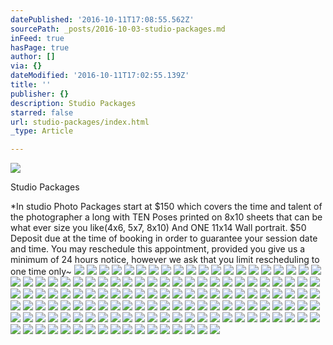 ```yaml
---
datePublished: '2016-10-11T17:08:55.562Z'
sourcePath: _posts/2016-10-03-studio-packages.md
inFeed: true
hasPage: true
author: []
via: {}
dateModified: '2016-10-11T17:02:55.139Z'
title: ''
publisher: {}
description: Studio Packages
starred: false
url: studio-packages/index.html
_type: Article

---
```

![](https://the-grid-user-content.s3-us-west-2.amazonaws.com/76865094-c034-432b-937f-cf909624be35.jpg)

Studio Packages

\*In studio Photo Packages start at $150 which covers the time and talent of the photographer a long with TEN Poses printed on 8x10 sheets that can be what ever size you like(4x6, 5x7, 8x10) And ONE 11x14 Wall portrait. $50 Deposit due at the time of booking in order to guarantee your session date and time. You may reschedule this appointment, provided you give us a minimum of 24 hours notice, however we ask that you limit rescheduling to one time only~
![](https://the-grid-user-content.s3-us-west-2.amazonaws.com/07c665be-4076-4434-9ee7-006dbe153576.jpg)
![](https://the-grid-user-content.s3-us-west-2.amazonaws.com/bb438901-4a4e-47b0-bb54-0b2d0abaf0ae.jpg)
![](https://the-grid-user-content.s3-us-west-2.amazonaws.com/a8c47159-5176-4600-8dfe-a5d2b9c56459.jpg)
![](https://the-grid-user-content.s3-us-west-2.amazonaws.com/3b46563d-8f89-421a-8bd0-6661ddcd3c5b.jpg)
![](https://the-grid-user-content.s3-us-west-2.amazonaws.com/4649c05f-6894-4886-9d88-ea9daad04055.jpg)
![](https://the-grid-user-content.s3-us-west-2.amazonaws.com/5aa0d0ca-9e9d-4c4f-87c2-3d5f9923b540.jpg)
![](https://the-grid-user-content.s3-us-west-2.amazonaws.com/0b922fbf-2bea-46d9-991c-fb68c9b2726d.jpg)
![](https://the-grid-user-content.s3-us-west-2.amazonaws.com/ce68faf5-926b-4da5-bd6b-587ddf482c67.jpg)
![](https://the-grid-user-content.s3-us-west-2.amazonaws.com/43d6b2a6-2b3e-4410-920e-794cfd89cc15.jpg)
![](https://the-grid-user-content.s3-us-west-2.amazonaws.com/8cbd2dcc-fd41-4ef4-ad78-7d68df214511.jpg)
![](https://the-grid-user-content.s3-us-west-2.amazonaws.com/5da96716-a4c5-49f5-91d8-ad99abe3e28b.jpg)
![](https://the-grid-user-content.s3-us-west-2.amazonaws.com/c7267031-ccd3-4972-9acc-4197d75c7a52.jpg)
![](https://the-grid-user-content.s3-us-west-2.amazonaws.com/a631dc70-b5a8-4a70-9c4d-6040f0281855.jpg)
![](https://the-grid-user-content.s3-us-west-2.amazonaws.com/fa3be220-3588-4a49-b596-ed4d559adcf9.jpg)
![](https://the-grid-user-content.s3-us-west-2.amazonaws.com/c9c94948-54c6-49b7-bcc9-4a632a05a0cb.jpg)
![](https://the-grid-user-content.s3-us-west-2.amazonaws.com/0f10f105-b22c-4a10-b15a-d7ae240d740b.jpg)
![](https://the-grid-user-content.s3-us-west-2.amazonaws.com/1401f825-9ce1-4fe5-aa6a-6a784751f444.jpg)
![](https://the-grid-user-content.s3-us-west-2.amazonaws.com/8e3bcae6-c8c8-4d19-8134-9bfba0a0a698.jpg)
![](https://the-grid-user-content.s3-us-west-2.amazonaws.com/ff0afcc8-0906-4fb7-be83-c4b804e31fe4.jpg)
![](https://the-grid-user-content.s3-us-west-2.amazonaws.com/fa27b920-49bb-4139-ac08-7508dc8f40b0.jpg)
![](https://the-grid-user-content.s3-us-west-2.amazonaws.com/fb7d4ea9-53f6-4160-a06d-c501d4d887cf.jpg)
![](https://the-grid-user-content.s3-us-west-2.amazonaws.com/fc2a5148-c1de-4235-a99f-ac7c219530ef.jpg)
![](https://the-grid-user-content.s3-us-west-2.amazonaws.com/e0883b14-77de-4c7f-b46e-5d1a7cee024c.jpg)
![](https://the-grid-user-content.s3-us-west-2.amazonaws.com/95ee6d90-bb42-42a2-b742-e6d40abf98b0.jpg)
![](https://the-grid-user-content.s3-us-west-2.amazonaws.com/71412f04-ac13-4893-b942-3133ad7ac7bf.jpg)
![](https://the-grid-user-content.s3-us-west-2.amazonaws.com/323ad810-5eb8-43b3-a4dd-2a90f7db891c.jpg)
![](https://the-grid-user-content.s3-us-west-2.amazonaws.com/c521bf36-faca-463a-a3a5-1d75c305582c.jpg)
![](https://the-grid-user-content.s3-us-west-2.amazonaws.com/fc43843a-6297-4fb7-9293-ff91b5c46665.jpg)
![](https://s3-us-west-2.amazonaws.com/the-grid-img/p/3dbcadeb33389a8b0af3628703922cfecb115d1f.jpg)
![](https://the-grid-user-content.s3-us-west-2.amazonaws.com/28eeb29a-ef7e-4cdc-b3cb-517366f1199c.jpg)
![](https://the-grid-user-content.s3-us-west-2.amazonaws.com/44f4053b-3124-4b5d-b851-135ba22c972e.jpg)
![](https://the-grid-user-content.s3-us-west-2.amazonaws.com/0fd64427-4dd1-4e10-94b7-fc76222c6be0.jpg)
![](https://the-grid-user-content.s3-us-west-2.amazonaws.com/71083c92-8502-4138-9ade-61274c9034ae.jpg)
![](https://the-grid-user-content.s3-us-west-2.amazonaws.com/ccc1cec7-e99c-4405-b30e-b0b661c688b2.jpg)
![](https://s3-us-west-2.amazonaws.com/the-grid-img/p/820b616696d90ba3add36293b0b3911adf2e69b6.jpg)
![](https://the-grid-user-content.s3-us-west-2.amazonaws.com/7416211c-f004-40e0-93ad-0766f8c7f5ac.jpg)
![](https://the-grid-user-content.s3-us-west-2.amazonaws.com/45a97f18-8038-40dd-b0b7-eefadd951790.jpg)
![](https://the-grid-user-content.s3-us-west-2.amazonaws.com/bf7a1b52-1794-4da3-a172-922545211016.jpg)
![](https://the-grid-user-content.s3-us-west-2.amazonaws.com/bf398965-154d-4ddc-b6cc-f8851e30a32c.jpg)
![](https://the-grid-user-content.s3-us-west-2.amazonaws.com/22ca7f00-8b6a-4bc7-b224-959b7244870a.jpg)
![](https://the-grid-user-content.s3-us-west-2.amazonaws.com/326d851f-c2e0-4f77-821c-31beba9deb7e.jpg)
![](https://the-grid-user-content.s3-us-west-2.amazonaws.com/51b15615-2c63-4976-863f-8e960069c2f6.jpg)
![](https://the-grid-user-content.s3-us-west-2.amazonaws.com/065921ee-09ae-4bbf-a5c9-ab123267a608.jpg)
![](https://the-grid-user-content.s3-us-west-2.amazonaws.com/ad18b8fa-1411-4ce7-8276-031b7dd9f033.jpg)
![](https://the-grid-user-content.s3-us-west-2.amazonaws.com/3fb2bf64-9240-4c54-955a-0eb8d4058697.jpg)
![](https://the-grid-user-content.s3-us-west-2.amazonaws.com/5a1a267e-f3c4-49e5-9721-7f6781099fed.jpg)
![](https://the-grid-user-content.s3-us-west-2.amazonaws.com/755ecb6a-8b7c-42e5-abbc-933575588e0e.jpg)
![](https://the-grid-user-content.s3-us-west-2.amazonaws.com/38ec859a-527c-4795-94a3-2b6cf7dc61af.jpg)
![](https://the-grid-user-content.s3-us-west-2.amazonaws.com/9fd33e22-5cbf-4ec4-8ff0-628ee9cd9a87.jpg)
![](https://s3-us-west-2.amazonaws.com/the-grid-img/p/c6bf958d0dfa1947389cf54a279e9f03093afe2b.jpg)
![](https://the-grid-user-content.s3-us-west-2.amazonaws.com/529e2d59-90de-4ff8-ba60-ec9b72cf0b09.jpg)
![](https://the-grid-user-content.s3-us-west-2.amazonaws.com/d68d2ce4-ac27-47d4-a1d7-ab069bc729ed.jpg)
![](https://the-grid-user-content.s3-us-west-2.amazonaws.com/864a785d-1672-46d6-8e0d-20adb3227fe2.jpg)
![](https://the-grid-user-content.s3-us-west-2.amazonaws.com/f456e5d1-7cc3-4689-82b3-b2442de4d31a.jpg)
![](https://the-grid-user-content.s3-us-west-2.amazonaws.com/d3367f37-1c4d-407e-917f-59a80f2d63dc.jpg)
![](https://the-grid-user-content.s3-us-west-2.amazonaws.com/80995dda-4722-4401-8031-3af5a382b74b.jpg)
![](https://the-grid-user-content.s3-us-west-2.amazonaws.com/973aca79-950b-4656-b4f0-e44259b00c60.jpg)
![](https://the-grid-user-content.s3-us-west-2.amazonaws.com/2770bd92-1650-49a8-a3dd-90eb5add30bf.jpg)
![](https://the-grid-user-content.s3-us-west-2.amazonaws.com/3ca1c09b-6873-475e-8df5-77150a18d464.jpg)
![](https://the-grid-user-content.s3-us-west-2.amazonaws.com/fecb88c9-391e-422a-a322-d309c3d9b06e.jpg)
![](https://the-grid-user-content.s3-us-west-2.amazonaws.com/6d50d57a-e913-4195-8992-f2a130dd49ed.jpg)
![](https://the-grid-user-content.s3-us-west-2.amazonaws.com/3341d9c6-ad6e-491b-bcd4-136b621bff1a.jpg)
![](https://the-grid-user-content.s3-us-west-2.amazonaws.com/303e1f30-0d01-4c04-8377-afe3e3b7331b.jpg)
![](https://the-grid-user-content.s3-us-west-2.amazonaws.com/38aeb9ad-44c9-43b3-bac2-4dd3ab85b49b.jpg)
![](https://the-grid-user-content.s3-us-west-2.amazonaws.com/9d022c2c-b165-4171-b0c2-862b55b3f6d3.jpg)
![](https://the-grid-user-content.s3-us-west-2.amazonaws.com/f754574b-7922-46ef-9bbb-1bf13b4f9d5c.jpg)
![](https://s3-us-west-2.amazonaws.com/the-grid-img/p/284830cc31078864289a7614da6cece157d6c881.jpg)
![](https://the-grid-user-content.s3-us-west-2.amazonaws.com/e823a80e-4d64-4024-86eb-b3071af575ba.jpg)
![](https://s3-us-west-2.amazonaws.com/the-grid-img/p/2c4fb011f66bf9b4c0a80dcf816b77a34eab9f11.jpg)
![](https://the-grid-user-content.s3-us-west-2.amazonaws.com/0f3c2dd3-ee8f-49cc-bebf-7fcce2e5913a.jpg)
![](https://s3-us-west-2.amazonaws.com/the-grid-img/p/aaf7e16c9ad37f83f75496da824a96995217506e.jpg)
![](https://s3-us-west-2.amazonaws.com/the-grid-img/p/64ecd147c3ec227160faf32f9656f23b457705ae.jpg)
![](https://s3-us-west-2.amazonaws.com/the-grid-img/p/f7cecc00b8386b8009e580ad8edf103a237516f0.jpg)
![](https://the-grid-user-content.s3-us-west-2.amazonaws.com/c4118842-091e-446f-aa9f-9c540cabeff5.jpg)
![](https://the-grid-user-content.s3-us-west-2.amazonaws.com/52bf63d3-13c6-44c7-a5ce-b96c3f51be8f.jpg)
![](https://the-grid-user-content.s3-us-west-2.amazonaws.com/d2ffa8da-74a1-41dc-bc09-bf57822606f6.jpg)
![](https://the-grid-user-content.s3-us-west-2.amazonaws.com/a5d155ce-b6bc-47ad-9dce-88a6d2a9aee0.jpg)
![](https://s3-us-west-2.amazonaws.com/the-grid-img/p/f5d6b48df730ec4af8a931e45308ba2a557c08de.jpg)
![](https://s3-us-west-2.amazonaws.com/the-grid-img/p/d00e94b00dc2e085a50ea7355ff7b1051a786a34.jpg)
![](https://s3-us-west-2.amazonaws.com/the-grid-img/p/9b7212030deed7ab808a6d7c46b0cc0ecf52bbba.jpg)
![](https://s3-us-west-2.amazonaws.com/the-grid-img/p/fac1c8269bbba48b102aa637f6eca3a9095989d0.jpg)
![](https://s3-us-west-2.amazonaws.com/the-grid-img/p/2a645b5d70b4a35183a75ed4b1d61fd5b541ecc1.jpg)
![](https://the-grid-user-content.s3-us-west-2.amazonaws.com/1cc324d0-2987-4167-a95a-a2195b4b5d3d.jpg)
![](https://the-grid-user-content.s3-us-west-2.amazonaws.com/b86e8e6c-e072-442e-bf1e-ea9bc96e5513.jpg)
![](https://the-grid-user-content.s3-us-west-2.amazonaws.com/063ed57b-fd07-46b3-8028-aba68ddea36c.jpg)
![](https://the-grid-user-content.s3-us-west-2.amazonaws.com/d0a3b9df-d7c0-4ce6-b16c-f282d3e0f88e.jpg)
![](https://the-grid-user-content.s3-us-west-2.amazonaws.com/9960d573-6046-41e2-b0b3-c439b671c8ec.jpg)
![](https://the-grid-user-content.s3-us-west-2.amazonaws.com/9011d7f7-29ef-4613-9f82-9e99d512ff2b.jpg)
![](https://the-grid-user-content.s3-us-west-2.amazonaws.com/91c1590e-f04c-4e48-8cf5-0cab9c17aebd.jpg)
![](https://the-grid-user-content.s3-us-west-2.amazonaws.com/1e16fae9-4613-466c-9d20-035c4092c07c.jpg)
![](https://the-grid-user-content.s3-us-west-2.amazonaws.com/99818805-36b0-4b3f-a8dd-7051fcaeed3a.jpg)
![](https://s3-us-west-2.amazonaws.com/the-grid-img/p/9190ef29ec4b42dc15e9a0b4c1c43768fdf2a510.jpg)
![](https://s3-us-west-2.amazonaws.com/the-grid-img/p/fab082b5fc2c82aaebf3e699ea1e5a14e38dc681.jpg)
![](https://s3-us-west-2.amazonaws.com/the-grid-img/p/ff8a0d30e9ca4cced6a6d458d8cb2583e5d5caa2.jpg)
![](https://s3-us-west-2.amazonaws.com/the-grid-img/p/22c749089df022c69352f9fdbe5d4b1f63f87c09.jpg)
![](https://s3-us-west-2.amazonaws.com/the-grid-img/p/85a3c10590d24df51c09289c7e66f56be54f22b2.jpg)
![](https://the-grid-user-content.s3-us-west-2.amazonaws.com/c7b194b8-1e93-47f5-8667-6988a8ad1865.jpg)
![](https://s3-us-west-2.amazonaws.com/the-grid-img/p/4a30c37a70e9900fa95b1b181f938d437f7c2652.jpg)
![](https://s3-us-west-2.amazonaws.com/the-grid-img/p/9ca62b3410045bda8d692e91e9709c13bd1c968a.jpg)
![](https://s3-us-west-2.amazonaws.com/the-grid-img/p/3005cab232be82b38e2d062e834988efb40362ce.jpg)
![](https://s3-us-west-2.amazonaws.com/the-grid-img/p/b9a45f25f5fd2f00a2bf53b5179ed8e6a6c10b2d.jpg)
![](https://s3-us-west-2.amazonaws.com/the-grid-img/p/7c7f2890b0b243a90b6ad98d1ca03dd79f707e87.jpg)
![](https://s3-us-west-2.amazonaws.com/the-grid-img/p/27de2cdf1800b72f969fad18d830258fd317ffe7.jpg)
![](https://s3-us-west-2.amazonaws.com/the-grid-img/p/4074d3a1d352ba1aace23eacc8db890344f54231.jpg)
![](https://s3-us-west-2.amazonaws.com/the-grid-img/p/37a16a80334c940743920da8a6418043ed425589.jpg)
![](https://s3-us-west-2.amazonaws.com/the-grid-img/p/466b0437ad28e8f19e92aeac44ae634ddad937fb.jpg)
![](https://s3-us-west-2.amazonaws.com/the-grid-img/p/f48793f8d6d73a72729a62f5fd0ebb028ef77a14.jpg)
![](https://s3-us-west-2.amazonaws.com/the-grid-img/p/f4a7184b2e69149016e2124a2e186243701a5d46.jpg)
![](https://s3-us-west-2.amazonaws.com/the-grid-img/p/d723a793d7b921cae6cc696025a14d18c20d3967.jpg)
![](https://the-grid-user-content.s3-us-west-2.amazonaws.com/539a36b1-b746-4c34-b0c9-62e9b405d5b6.jpg)
![](https://the-grid-user-content.s3-us-west-2.amazonaws.com/3fbddb00-51bc-4536-afbe-c019385d1588.jpg)
![](https://the-grid-user-content.s3-us-west-2.amazonaws.com/b97d00b9-33d3-44e7-be00-efa1eb24f555.jpg)
![](https://s3-us-west-2.amazonaws.com/the-grid-img/p/6fb74cb47929e9e290a3f4a2879d29820711e7d0.jpg)
![](https://s3-us-west-2.amazonaws.com/the-grid-img/p/4f0b1475f89c42babe46949c277afecb510627c4.jpg)
![](https://the-grid-user-content.s3-us-west-2.amazonaws.com/e70bb5b2-00c1-4e8e-bd5a-bc358b3bbd46.jpg)
![](https://the-grid-user-content.s3-us-west-2.amazonaws.com/b7b11c6b-d5dc-4fff-81b5-d5cb2f6d8699.jpg)
![](https://the-grid-user-content.s3-us-west-2.amazonaws.com/1c41ed6f-b4ee-4744-80e7-35a624bdce37.jpg)
![](https://the-grid-user-content.s3-us-west-2.amazonaws.com/04bafa8d-b7e6-4f50-824b-640f9eac5924.jpg)
![](https://s3-us-west-2.amazonaws.com/the-grid-img/p/0b80c45978c1257b8885be90e4d603dd323bf7e4.jpg)
![](https://s3-us-west-2.amazonaws.com/the-grid-img/p/567268bfcba6ea86191fae9376f9abace1eed013.jpg)
![](https://s3-us-west-2.amazonaws.com/the-grid-img/p/9e304cb557d817d69bc837b70269037e8532f411.jpg)
![](https://s3-us-west-2.amazonaws.com/the-grid-img/p/0b4e07b7945cee5a6a927246a1d7b37e09a2c4f4.jpg)
![](https://s3-us-west-2.amazonaws.com/the-grid-img/p/3b033d4d7e3800c8253caade201933c1aa4beb2b.jpg)
![](https://s3-us-west-2.amazonaws.com/the-grid-img/p/d6d9b0ff37a17f1eb65199341e2aad21dd246276.jpg)
![](https://s3-us-west-2.amazonaws.com/the-grid-img/p/bf16ce33c41491896fd658b7d22f649272326717.jpg)
![](https://s3-us-west-2.amazonaws.com/the-grid-img/p/f58a2d553b6b606d5f5b86a818ec2fb9034b804c.jpg)
![](https://s3-us-west-2.amazonaws.com/the-grid-img/p/abbb4125b5764e638ff57d59e90a3d72938db43f.jpg)
![](https://s3-us-west-2.amazonaws.com/the-grid-img/p/bfb2b7ade78218c2dc5fce21b3515b04463cf1ac.jpg)
![](https://s3-us-west-2.amazonaws.com/the-grid-img/p/df265239fb15908eaff3f5c0ca66a6913039333c.jpg)
![](https://s3-us-west-2.amazonaws.com/the-grid-img/p/f51acb756582cca3983e35d386783778fe1f9ecb.jpg)
![](https://s3-us-west-2.amazonaws.com/the-grid-img/p/25b1a8cde3618514099b0860a20344122835e794.jpg)
![](https://s3-us-west-2.amazonaws.com/the-grid-img/p/86433713b694fe53d693d6562b1b94bf61f63ebd.jpg)
![](https://s3-us-west-2.amazonaws.com/the-grid-img/p/ed463894a1638da51df7c3aaa42d846e5428efea.jpg)
![](https://s3-us-west-2.amazonaws.com/the-grid-img/p/6dd7b4d3d52fdffdff8472017b9e26adb133592f.jpg)
![](https://s3-us-west-2.amazonaws.com/the-grid-img/p/1d3c820c9d5c4408d7520b4deb9581fd78ede7df.jpg)
![](https://s3-us-west-2.amazonaws.com/the-grid-img/p/1eaa2c0e4f1063f496afef15010d451eebaf87a7.jpg)
![](https://s3-us-west-2.amazonaws.com/the-grid-img/p/18c4f8e2e5e2a2c7ea751246932108bd1a38c67b.jpg)
